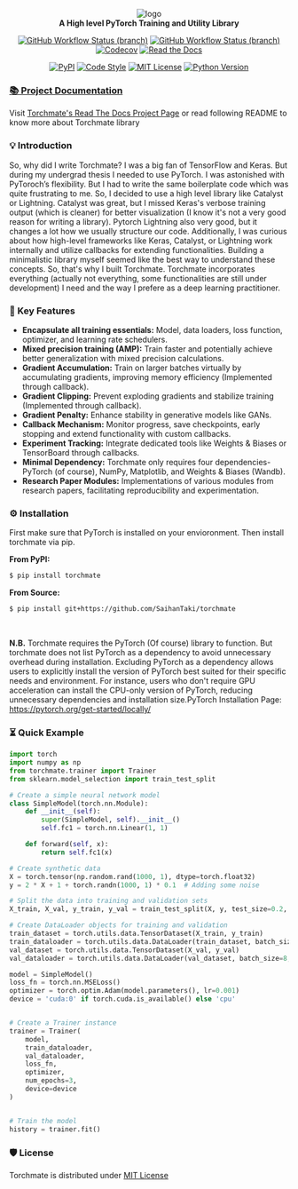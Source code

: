 <div align="center">
 
![logo](https://i.ibb.co/tzsKgkR/Torchmate-logo-v1.png)  
**A High level PyTorch Training and Utility Library**

[![GitHub Workflow Status (branch)](https://github.com/SaihanTaki/Torchmate/actions/workflows/pypi.yml/badge.svg)](https://github.com/SaihanTaki/Torchmate/actions/workflows/pypi.yml)
[![GitHub Workflow Status (branch)](https://github.com/SaihanTaki/Torchmate/actions/workflows/tests.yml/badge.svg)](https://github.com/SaihanTaki/Torchmate/actions/workflows/tests.yml) 
[![Codecov](https://img.shields.io/codecov/c/github/SaihanTaki/Torchmate?logo=codecov&labelColor=3B434B)](https://app.codecov.io/gh/SaihanTaki/Torchmate)
[![Read the Docs](https://img.shields.io/readthedocs/torchmate?style=flat&logo=readthedocs&logoColor=orange&color=blue&labelColor=3B434B)](https://torchmate.readthedocs.io/en/latest/)

[![PyPI](https://img.shields.io/pypi/v/torchmate?style=flat&labelColor=3B434B)](https://pypi.org/project/torchmate/)
[![Code Style](https://img.shields.io/badge/codestyle-black-black?style=flat&label=code%20style&labelColor=3B434B)](https://github.com/psf/black)
[![MIT License](https://img.shields.io/badge/License-MIT-<COLOR>.svg?style=flat&labelColor=3B434B)](https://github.com/SaihanTaki/Torchmate/blob/main/LICENSE.txt)
[![Python Version](https://img.shields.io/pypi/pyversions/torchmate?style=flat&labelColor=3B434B)](https://www.python.org/)
 

</div>

### [📚 Project Documentation](https://torchmate.readthedocs.io/en/latest/)

Visit [Torchmate's Read The Docs Project Page](https://torchmate.readthedocs.io/en/latest/) or read following README to know more about Torchmate library


### 💡 Introduction

So, why did I write Torchmate? I was a big fan of TensorFlow and Keras. But during my undergrad thesis I needed to use PyTorch. I was astonished with PyToroch’s flexibility. But I had to write the same boilerplate code which was quite frustrating to me. So, I decided to use a high level library like Catalyst or Lightning. Catalyst was great, but I missed Keras's verbose training output (which is cleaner) for better visualization (I know it's not a very good reason for writing a library). Pytorch Lightning also very good, but it changes a lot how we usually structure our code. Additionally, I was curious about how high-level frameworks like Keras, Catalyst, or Lightning work internally and utilize callbacks for extending functionalities. Building a minimalistic library myself seemed like the best way to understand these concepts. So, that's why I built Torchmate. Torchmate incorporates everything (actually not everything, some functionalities are still under development) I need and the way I prefere as a deep learning practitioner. 


### 🔑 Key Features

- **Encapsulate all training essentials:** Model, data loaders, loss function, optimizer, and learning rate schedulers.
- **Mixed precision training (AMP):** Train faster and potentially achieve better generalization with mixed precision calculations.
- **Gradient Accumulation:** Train on larger batches virtually by accumulating gradients, improving memory efficiency (Implemented through callback).
- **Gradient Clipping:** Prevent exploding gradients and stabilize training (Implemented through callback).
- **Gradient Penalty:** Enhance stability in generative models like GANs.
- **Callback Mechanism:** Monitor progress, save checkpoints, early stopping and extend functionality with custom callbacks.
- **Experiment Tracking:** Integrate dedicated tools like Weights & Biases or TensorBoard through callbacks.
- **Minimal Dependency:** Torchmate only requires four dependencies-  PyTorch (of course), NumPy, Matplotlib, and Weights & Biases (Wandb).
- **Research Paper Modules:** Implementations of various modules from research papers, facilitating reproducibility and experimentation.


### ⚙️ Installation

First make sure that PyTorch is installed on your envioronment. Then install torchmate via pip.

**From PyPI:**
```Bash
$ pip install torchmate
```
**From Source:**
```Bash
$ pip install git+https://github.com/SaihanTaki/torchmate
```

<br>

**N.B.** Torchmate requires the PyTorch (Of course) library to function. But torchmate does not list PyTorch as a dependency to avoid unnecessary overhead during installation. Excluding PyTorch as a dependency allows users to explicitly install the version of PyTorch best suited for their specific needs and environment. For instance, users who don't require GPU acceleration can install the CPU-only version of PyTorch, reducing unnecessary dependencies and installation size.PyTorch Installation Page: https://pytorch.org/get-started/locally/


### ⏳ Quick Example

```python
import torch
import numpy as np
from torchmate.trainer import Trainer
from sklearn.model_selection import train_test_split

# Create a simple neural network model
class SimpleModel(torch.nn.Module):
    def __init__(self):
        super(SimpleModel, self).__init__()
        self.fc1 = torch.nn.Linear(1, 1)

    def forward(self, x):
        return self.fc1(x) 

# Create synthetic data
X = torch.tensor(np.random.rand(1000, 1), dtype=torch.float32)
y = 2 * X + 1 + torch.randn(1000, 1) * 0.1  # Adding some noise

# Split the data into training and validation sets
X_train, X_val, y_train, y_val = train_test_split(X, y, test_size=0.2, random_state=42)

# Create DataLoader objects for training and validation
train_dataset = torch.utils.data.TensorDataset(X_train, y_train)
train_dataloader = torch.utils.data.DataLoader(train_dataset, batch_size=8, shuffle=True)
val_dataset = torch.utils.data.TensorDataset(X_val, y_val)
val_dataloader = torch.utils.data.DataLoader(val_dataset, batch_size=8, shuffle=False)

model = SimpleModel()
loss_fn = torch.nn.MSELoss()
optimizer = torch.optim.Adam(model.parameters(), lr=0.001)
device = 'cuda:0' if torch.cuda.is_available() else 'cpu'


# Create a Trainer instance
trainer = Trainer(
    model,
    train_dataloader,
    val_dataloader,
    loss_fn,
    optimizer,
    num_epochs=3,
    device=device
)


# Train the model
history = trainer.fit()

```



### 🛡️ License <a name="license"></a>
Torchmate is distributed under [MIT License](https://github.com/SaihanTaki/torchmate/blob/master/LICENSE.txt)